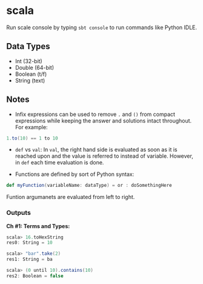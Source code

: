 # scala

Run scale console by typing `sbt console` to run commands like Python IDLE.

## Data Types

- Int (32-bit)
- Double (64-bit)
- Boolean (t/f)
- String (text)

## Notes

- Infix expressions can be used to remove `.` and `()` from compact expressions while keeping the answer and solutions intact throughout. For example:

```scala
1.to(10) == 1 to 10
```

- `def` vs `val`: In `val`, the right hand side is evaluated as soon as it is reached upon and the value is referred to instead of variable. However, in `def` each time evaluation is done. 

- Functions are defined by sort of Python syntax:

```scala
def myFunction(variableName: dataType) = or : doSomethingHere
```

Funtion argumanets are evaluated from left to right.

### Outputs

**Ch #1: Terms and Types:**

```scala
scala> 16.toHexString
res0: String = 10

scala> "bar".take(2)
res1: String = ba

scala> (0 until 10).contains(10)
res2: Boolean = false
```
